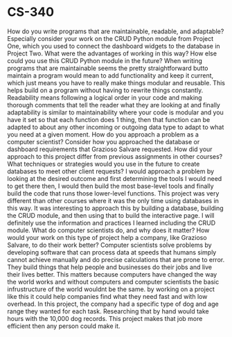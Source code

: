 # CS-340
How do you write programs that are maintainable, readable, and adaptable? Especially consider your work on the CRUD Python module from Project One, which you used to connect the dashboard widgets to the database in Project Two. What were the advantages of working in this way? How else could you use this CRUD Python module in the future?
When writing programs that are maintainable seems the pretty straightforward butto maintain a program would mean to add functionality and keep it current, which just means you have to really make things modular and reusable. This helps build on a program without having to rewrite things constantly. Readability means following a logical order in your code and making thorough comments that tell the reader what they are looking at and finally adaptability is similar to maintainability where your code is modular and you have it set so that each function does 1 thing, then that function can be adapted to about any other incoming or outgoing data type to adapt to what you need at a given moment.
How do you approach a problem as a computer scientist? Consider how you approached the database or dashboard requirements that Grazioso Salvare requested. How did your approach to this project differ from previous assignments in other courses? What techniques or strategies would you use in the future to create databases to meet other client requests?
I would approach a problem by looking at the desired outcome and first determining the tools I would need to get there then, I would then build the most base-level tools and finally build the code that runs those lower-level functions. This project was very different than other courses where it was the only time using databases in this way. It was interesting to approach this by building a database, building the CRUD module, and then using that to build the interactive page. I will definitely use the information and practices I learned including the CRUD module.
What do computer scientists do, and why does it matter? How would your work on this type of project help a company, like Grazioso Salvare, to do their work better?
Computer scientists solve problems by developing software that can process data at speeds that humans simply cannot achieve manually and do precise calculations that are prone to error. They build things that help people and businesses do their jobs and live their lives better. This matters because computers have changed the way the world works and without computers and computer scientists the basic infrustructure of the world wouldnt be the same. by working on a project like this it could help companies find what they need fast and with low overhead. In this project, the company had a specific type of dog and age range they wanted for each task. Researching that by hand would take hours with the 10,000 dog records. This project makes that job more efficient then any person could make it.
